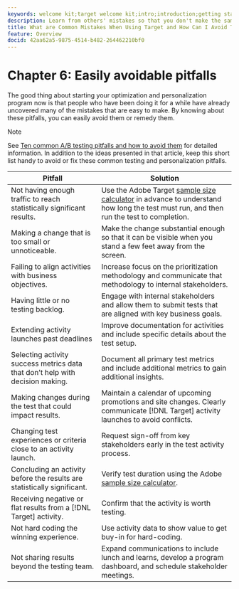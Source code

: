 ```yaml
---
keywords: welcome kit;target welcome kit;intro;introduction;getting started
description: Learn from others' mistakes so that you don't make the same ones when using Adobe Target as part of your testing and personalization strategy.
title: What are Common Mistakes When Using Target and How Can I Avoid Them?
feature: Overview
docid: 42aa62a5-9875-4514-b482-264462210bf0
---
```


# Chapter 6: Easily avoidable pitfalls

The good thing about starting your optimization and personalization program now is that people who have been doing it for a while have already uncovered many of the mistakes that are easy to make. By knowing about these pitfalls, you can easily avoid them or remedy them. 

>[!NOTE]
>
>See [Ten common A/B testing pitfalls and how to avoid them](/help/c-activities/t-test-ab/common-ab-testing-pitfalls.md) for detailed information. In addition to the ideas presented in that article, keep this short list handy to avoid or fix these common testing and personalization pitfalls.

|Pitfall|Solution|
| --- | --- |
|Not having enough traffic to reach statistically significant results.|Use the Adobe Target [sample size calculator](https://docs.adobe.com/content/target-microsite/testcalculator.html) in advance to understand how long the test must run, and then run the test to completion.|
|Making a change that is too small or unnoticeable.|Make the change substantial enough so that it can be visible when you stand a few feet away from the screen.|
|Failing to align activities with business objectives.|Increase focus on the prioritization methodology and communicate that methodology to internal stakeholders.|
|Having little or no testing backlog.|Engage with internal stakeholders and allow them to submit tests that are aligned with key business goals.|
|Extending activity launches past deadlines|Improve documentation for activities and include specific details about the test setup.|
|Selecting activity success metrics data that don’t help with decision making.|Document all primary test metrics and include additional metrics to gain additional insights.|
|Making changes during the test that could impact results.|Maintain a calendar of upcoming promotions and site changes. Clearly communicate [!DNL Target] activity launches to avoid conflicts.|
|Changing test experiences or criteria close to an activity launch.|Request sign-off from key stakeholders early in the test activity process.|
|Concluding an activity before the results are statistically significant.|Verify test duration using the Adobe [sample size calculator](https://docs.adobe.com/content/target-microsite/testcalculator.html).|
|Receiving negative or flat results from a [!DNL Target] activity.|Confirm that the activity is worth testing.|
|Not hard coding the winning experience.|Use activity data to show value to get buy-in for hard-coding.|
|Not sharing results beyond the testing team.|Expand communications to include lunch and learns, develop a program dashboard, and schedule stakeholder meetings.|